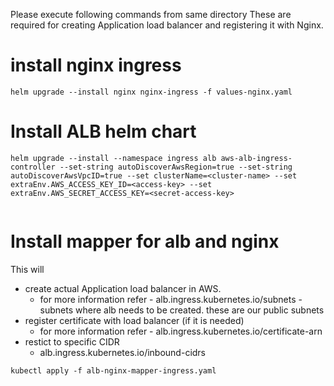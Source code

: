 Please execute following commands from same directory
These are required for creating Application load balancer and registering it with Nginx.

# install nginx ingress
```
helm upgrade --install nginx nginx-ingress -f values-nginx.yaml
```

# Install ALB helm chart
```
helm upgrade --install --namespace ingress alb aws-alb-ingress-controller --set-string autoDiscoverAwsRegion=true --set-string autoDiscoverAwsVpcID=true --set clusterName=<cluster-name> --set extraEnv.AWS_ACCESS_KEY_ID=<access-key> --set extraEnv.AWS_SECRET_ACCESS_KEY=<secret-access-key>


```

# Install mapper for alb and nginx
This will 
- create actual Application load balancer in AWS.
  - for more information refer - alb.ingress.kubernetes.io/subnets - subnets where alb needs to be created. these are our public subnets
- register certificate with load balancer (if it is needed)
  - for more information refer - alb.ingress.kubernetes.io/certificate-arn
- restict to specific CIDR
  - alb.ingress.kubernetes.io/inbound-cidrs
```
kubectl apply -f alb-nginx-mapper-ingress.yaml
```
